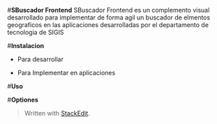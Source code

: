 
#**SBuscador Frontend**
SBuscador Frontend es un complemento visual desarrollado para implementar de forma agil un buscador de elmentos geograficos en las aplicaciones desarrolladas por el departamento de tecnologia de SIGIS 
 
 #**Instalacion**

 - Para desarrollar

 - Para Implementar en aplicaciones

 #**Uso**

 #**Optiones**
> Written with [StackEdit](https://stackedit.io/).
